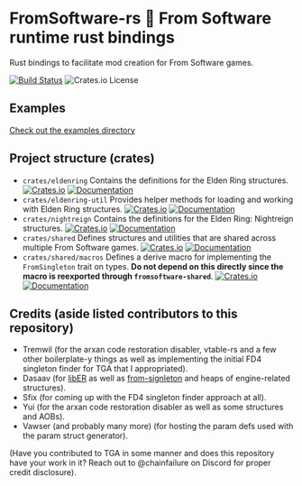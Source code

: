 # FromSoftware-rs 🔩  From Software runtime rust bindings

Rust bindings to facilitate mod creation for From Software games.

[![Build Status](https://github.com/vswarte/eldenring-rs/actions/workflows/rust.yml/badge.svg)](https://github.com/vswarte/eldenring-rs/actions)
![Crates.io License](https://img.shields.io/crates/l/eldenring)

## Examples
[Check out the examples directory](examples/README.md)

## Project structure (crates)

- `crates/eldenring` Contains the definitions for the Elden Ring structures. [![Crates.io](https://img.shields.io/crates/v/eldenring.svg?label=eldenring)](https://crates.io/crates/eldenring) [![Documentation](https://docs.rs/eldenring/badge.svg)](https://docs.rs/eldenring)
- `crates/eldenring-util` Provides helper methods for loading and working with Elden Ring structures. [![Crates.io](https://img.shields.io/crates/v/eldenring-util.svg?label=eldenring-util)](https://crates.io/crates/eldenring-util) [![Documentation](https://docs.rs/eldenring-util/badge.svg)](https://docs.rs/eldenring-util)
- `crates/nightreign` Contains the definitions for the Elden Ring: Nightreign structures. [![Crates.io](https://img.shields.io/crates/v/nightreign.svg?label=nightreign)](https://crates.io/crates/nightreign) [![Documentation](https://docs.rs/nightreign/badge.svg)](https://docs.rs/nightreign)
- `crates/shared` Defines structures and utilities that are shared across multiple From Software games. [![Crates.io](https://img.shields.io/crates/v/fromsoftware-shared.svg?label=shared)](https://crates.io/crates/fromsoftware-shared)  [![Documentation](https://docs.rs/fromsoftware-shared/badge.svg)](https://docs.rs/fromsoftware-shared)
- `crates/shared/macros` Defines a derive macro for implementing the `FromSingleton` trait on types. **Do not depend on this directly since the macro is reexported through `fromsoftware-shared`**. [![Crates.io](https://img.shields.io/crates/v/fromsoftware-shared-macros.svg?label=fromsoftware-shared-macros)](https://crates.io/crates/fromsoftware-shared-macros)  [![Documentation](https://docs.rs/fromsoftware-shared-macros/badge.svg)](https://docs.rs/fromsoftware-shared-macros)

## Credits (aside listed contributors to this repository)

- Tremwil (for the arxan code restoration disabler, vtable-rs and a few other boilerplate-y things as well as implementing the initial FD4 singleton finder for TGA that I appropriated).
- Dasaav (for [libER](https://github.com/Dasaav-dsv/libER) as well as [from-signleton](https://github.com/Dasaav-dsv/from-singleton) and heaps of engine-related structures).
- Sfix (for coming up with the FD4 singleton finder approach at all).
- Yui (for the arxan code restoration disabler as well as some structures and AOBs).
- Vawser (and probably many more) (for hosting the param defs used with the param struct generator).

(Have you contributed to TGA in some manner and does this repository have your work in it? Reach out to @chainfailure on Discord for proper credit disclosure).
